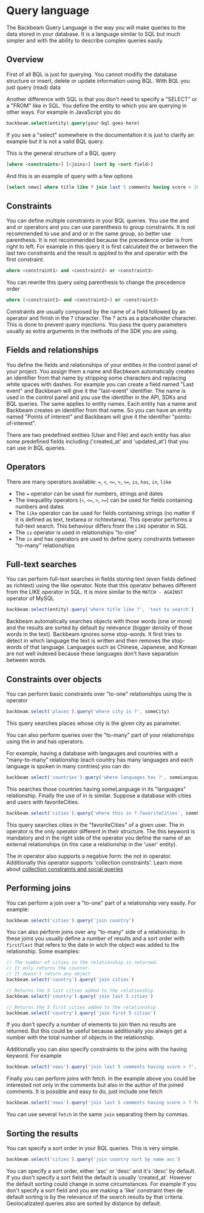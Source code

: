 # Query language

The Backbeam Query Language is the way you will make queries to the data stored in your database. It is a language similar to SQL but much simpler and with the ability to describe complex queries easily.

## Overview

First of all BQL is just for querying. You cannot modifiy the database structure or insert, delete or update information using BQL. With BQL you just query (read) data

Another difference with SQL is that you don't need to specify a "SELECT" or a "FROM" like in SQL. You define the entity to which you are querying in other ways. For example in JavaScript you do

```sql
backbeam.select(entity).query(your-bql-goes-here)
```

If you see a "select" somewhere in the documentation it is just to clarify an example but it is not a valid BQL query.

This is the general structure of a BQL query

```sql
[where <constraints>] [<joins>] [sort by <sort-field>]
```

And this is an example of query with a few options

```sql
[select news] where title like ? join last 5 comments having score > 10 fetch author sort by created_at
```

## Constraints

You can define multiple constraints in your BQL queries. You use the and and or operators and you can use parenthesis to group constraints. It is not recommended to use and and or in the same group, so better use parenthesis. It is not recommended because the precedence order is from right to left. For example in this query it is first calculated the or between the last two constraints and the result is applied to the and operator with the first constraint.

```sql
where <constraint1> and <constraint2> or <constraint3>
```

You can rewrite this query using parenthesis to change the precedence order

```sql
where (<constraint1> and <constraint2>) or <constraint3>
```

Constraints are usually composed by the name of a field followed by an operator and finish in the ? character. The ? acts as a placeholder character. This is done to prevent query injections. You pass the query parameters usually as extra arguments in the methods of the SDK you are using.

## Fields and relationships

You define the fields and relationships of your entities in the control panel of your project. You assign them a name and Bacbkeam automatically creates an identifier from that name by stripping some characters and replacing white spaces with dashes. For example you can create a field named "Last event" and Backbeam will give it the "last-event" identifier. The name is used in the control panel and you use the identifier in the API, SDKs and BQL queries. The same applies to entity names. Each entity has a name and Backbeam creates an identifier from that name. So you can have an entity named "Points of interest" and Backbeam will give it the identifier "points-of-interest".

There are two predefined entities (User and File) and each entity has also some predefined fields including ('created_at' and 'updated_at') that you can use in BQL queries.

## Operators

There are many operators available: `=`, `<`, `<=`, `>`, `>=`, `is`, `has`, `in`, `like`

* The `=` operator can be used for numbers, strings and dates
* The inequallity operators (`<`, `<=`, `>`, `>=`) can be used for fields containing numbers and dates
* The `like` operator can be used for fields containing strings (no matter if it is defined as text, textarea or richtextarea). This operator performs a full-text search. This behaviour differs from the `LIKE` operator in SQL
* The `is` operator is used in relationships "to-one"
* The `in` and has operators are used to define query constraints between "to-many" relationships

## Full-text searches

You can perform full-text searches in fields storing text (even fields defined as richtext) using the like operator. Note that this operator behaves different from the LIKE operator in SQL. It is more similar to the `MATCH - AGAINST` operator of MySQL

```javascript
backbeam.select(entity).query('where title like ?', 'text to search')
```

Backbeam automatically searches objects with those words (one or more) and the results are sorted by default by relevance (bigger density of those words in the text). Backbeam ignores some stop-words. It first tries to detect in which language the text is written and then removes the stop-words of that language. Languages such as Chinese, Japanese, and Korean are not well indexed because these languages don't have separation between words.

## Constraints over objects

You can perform basic constraints over "to-one" relationships using the is operator

```javascript
backbeam.select('places').query('where city is ?', someCity)
```

This query searches places whose city is the given city as parameter.

You can also perform queries over the "to-many" part of your relationships using the in and has operators.

For example, having a database with langauges and countries with a "many-to-many" relationship (each country has many languages and each language is spoken in many contries) you can do:

```javascript
backbeam.select('countries').query('where languages has ?', someLanguage)
```

This searches those countries having someLanguage in its "languages" relationship. Finally the use of in is similar. Suppose a database with cities and users with favoriteCities.

```javascript
backbeam.select('cities').query('where this in ?.favoriteCities', someUser)
```

This query searches cities in the "favoriteCities" of a given user. The in operator is the only operator different in their structure. The this keyword is mandatory and in the right side of the operator you define the name of an external relationships (in this case a relationship in the 'user' entity).

The in operator also supports a negative form: the not in operator. Additionally this operator supports 'collection constraints'. Learn more about [collection constraints and social queries](https://backbeam.io/article/introducing-collection-constraints-and-social-queries)

## Performing joins

You can perform a join over a "to-one" part of a relationship very easily. For example:

```javascript
backbeam.select('cities').query('join country')
```

You can also perform joins over any "to-many" side of a relationship. In these joins you usually define a number of results and a sort order with `first`/`last` that refers to the date in wich the object was added to the relationship. Some examples:

```javascript
// The number of cities in the relationship is returned.
// It only returns the counter.
// It doesn't return any object
backbeam.select('country').query('join cities')

// Returns the 5 last cities added to the relationship
backbeam.select('country').query('join last 5 cities')

// Returns the 5 first cities added to the relationship
backbeam.select('country').query('join first 5 cities')
```

If you don't specify a number of elements to join then no results are returned. But this could be useful because additionally you always get a number with the total number of objects in the relationship.

Additionally you can also specify constraints to the joins with the having keyword. For example

```javascript
backbeam.select('news').query('join last 5 comments having score > ?', someMinimumScore)
```

Finally you can perform joins with fetch. In the example above you could be interested not only in the comments but also in the author of the joined comments. It is possible and easy to do, just include one fetch

```javascript
backbeam.select('news').query('join last 5 comments having score > ? fetch author', someMinimumScore)
```

You can use several `fetch` in the same `join` separating them by commas.

## Sorting the results

You can specify a sort order in your BQL queries. This is very simple.

```javascript
backbeam.select('cities').query('join country sort by name asc')
```

You can specify a sort order, either 'asc' or 'desc' and it's 'desc' by default. If you don't specify a sort field the default is usually 'created_at'. However the default sorting could change in some circumstances. For example if you don't specify a sort field and you are making a 'like' constraint then de default sorting is by the relevance of the search results by that criteria. Geolocalizated queries also are sorted by distance by default.
